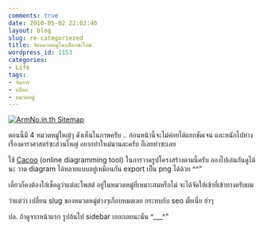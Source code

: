 ```yaml
---
comments: true
date: 2010-05-02 22:02:46
layout: blog
slug: re-categoriezed
title: จัดหมวดหมู่ในบล็อกซะใหม่
wordpress_id: 1153
categories:
- Life
tags:
- จัดการ
- บล็อก
- หมวดหมู่
---
```


[![ArmNo.in.th Sitemap](http://www.armno.in.th/wp-content/uploads/2010/05/sitemap_thumb.png)](http://www.armno.in.th/wp-content/uploads/2010/05/sitemap.png)

ตอนนี้มี 4 หมวดหมู่ใหญ่ๆ ดังเห็นในภาพครับ .. ก่อนหน้านี้จะไม่ค่อยได้แยกชัดเจน และหนักไปทางเรื่องดาราศาสตร์ซะส่วนใหญ่ อยากทำใหม่นานละครับ ก็เลยทำซะเลย

ใช้ [Cacoo](http://www.cacoo.com) (online diagramming tool) ในการวาดรูปโครงสร้างตามนี้ครับ ลองไปเล่นกันดูได้นะ วาด diagram ได้หลายแบบอยู่เหมือนกัน export เป็น png ได้ด้วย ^^”

เดี๋ยวก็คงต้องไล่เช็คดูว่าแต่ละโพสต์ อยู่ในหมวดหมู่ที่เหมาะสมหรือไม่ จะได้จัดให้เข้าที่เข้าทางครับผม

ว่าแต่ว่า เปลี่ยน slug ของหมวดหมู่ต่างๆเกือบหมดเลย กระทบกับ seo มั้ยเนี่ย ฮ่าๆ

ปล. ถ้าดูจากหน้าแรก รูปล้นไป sidebar เยอะเลยนะนั่น ^___^"
